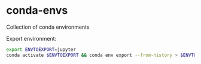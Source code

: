 # conda-envs
Collection of conda environments

Export environment:
```bash
export ENVTOEXPORT=jupyter
conda activate $ENVTOEXPORT && conda env export --from-history > $ENVTOEXPORT.yml && sed -i '/^prefix:/d' $ENVTOEXPORT.yml
```
